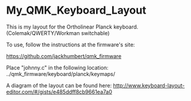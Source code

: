 # My_QMK_Keyboard_Layout
This is my layout for the Ortholinear Planck keyboard.  (Colemak/QWERTY/Workman switchable)

To use, follow the instructions at the firmware's site:

https://github.com/jackhumbert/qmk_firmware

Place "johnny.c" in the following location:
../qmk_firmware/keyboard/planck/keymaps/


A diagram of the layout can be found here:
http://www.keyboard-layout-editor.com/#/gists/e485ddff8cb9661ea7a0


